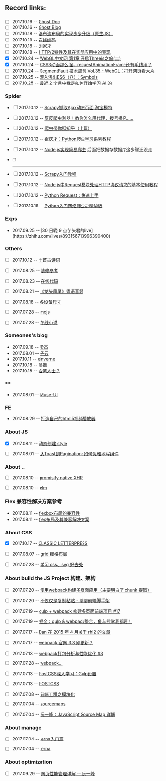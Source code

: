 ## Record links:


###
- [ ] 2017.10.16 -- [Ghost Doc](https://docs.ghost.org/v1/docs/working-with-ghost)
- [ ] 2017.10.16 -- [Ghost Blog](https://blog.ghost.org/)
- [ ] 2017.10.18 -- [瀑布流布局的实现步步升级（原生JS）](http://www.dengzhr.com/js/405)
- [ ] 2017.10.18 -- [在线编码](http://codepan.net/)
- [ ] 2017.10.18 -- [刘家才](http://liujiacai.net/about/)
- [ ] 2017.10.18 -- [HTTP/2特性及其在实际应用中的表现](https://juejin.im/post/59e46b2651882578b8185a05)
- [x] 2017.10.24 -- [WebGL中文网 第1章 开启Threejs之旅(二)](http://www.hewebgl.com/article/getarticle/50)
- [x] 2017.10.24 -- [CSS3动画那么强，requestAnimationFrame还有毛线用？](http://www.zhangxinxu.com/wordpress/2013/09/css3-animation-requestanimationframe-tween-%E5%8A%A8%E7%94%BB%E7%AE%97%E6%B3%95/)
- [ ] 2017.10.24 -- [SegmentFault 技术周刊 Vol.35 - WebGL：打开网页看大片](https://segmentfault.com/a/1190000011633728?utm_source=weekly&utm_medium=email&utm_campaign=email_weekly)
- [ ] 2017.10.25 -- [深入浅出ES6（八）：Symbols](http://www.infoq.com/cn/articles/es6-in-depth-symbols)
- [ ] 2017.10.25 -- [最近 2 个月中我是如何开始学习 AI 的](https://zhuanlan.zhihu.com/p/30402049)

### Spider
- [ ] 2017.10.12 -- [Scrapy抓取Ajax动态页面 淘宝模特](http://www.jianshu.com/p/1e35bcb1cf21)
- [ ] 2017.10.12 -- [反反爬虫利器！教你怎么用代理，拨号换IP……](https://zhuanlan.zhihu.com/p/26876834)
- [ ] 2017.10.12 -- [爬虫带你逛知乎（上篇）](https://zhuanlan.zhihu.com/p/25084794)
- [ ] 2017.10.12 -- [崔庆才：Python爬虫学习系列教程](http://cuiqingcai.com/1052.html)
- [ ] 2017.10.12 -- [Node.js实现简易爬虫](https://segmentfault.com/a/1190000008745531) 后面把数据存数据库这步骤还没走
- [ ] -------------
- [ ] 2017.10.12 -- [Scrapy入门教程](http://scrapy-chs.readthedocs.io/zh_CN/1.0/intro/tutorial.html)
- [ ] 2017.10.12 -- [Node.js中Request模块处理HTTP协议请求的基本使用教程](https://teakki.com/p/57dfa8073c20b02e90a0d01e)
- [ ] 2017.10.12 -- [Python Request：快速上手](http://requests-docs-cn.readthedocs.io/zh_CN/latest/user/quickstart.html)
- [ ] 2017.10.18 -- [Python入门网络爬虫之精华版](https://github.com/lining0806/PythonSpiderNotes)


### Exps
* 2017.09.25 -- [30 日晚 9 点芋头君的live](https://<www class=""></www>zhihu.com/lives/893156713996390400)


### Others
- [ ] 2017.10.12 -- [十首古诗词](http://www.360doc.com/content/17/0508/04/10101824_651984976.shtml)
- [ ] 2017.08.25 -- [装修参考](https://zixuncooperation.html5.qq.com/coolread/article?showAttach=true&ch=900101&tagId=MttTagSource&tabId=98&docId=3273400111&bizId=16&extenddata=RN%3D0%26fSiteScore%3D70%26fWeight%3D0%26iBusinessId%3D85%26iClick%3D2495444%26iComment%3D1537%26iContent%3D6323%26iContentType%3D1%26iDupNum%3D0%26iExposure%3D44046359%26iPV%3D0%26iPics%3D40%26sAge%3D322%26sAlgorID%3D18%26sAlgorType%3D1%26sDataSrc%3D85%26sFirstStrategy%3D0%26sGrayPlatFormModelId%3D10122%26sIDFA%3D%26sIMSI%3D%26sImei%3D%26sLocation%3D93302%26sModelId%3D10122%26sPhone%3D%26sPostTime%3D1503099180%26sQBId%3D%26sQQ%3D%26sRecommDim%3DTopic%26sSecondStrategy%3D1%26sStrategyId%3DEXP%26sSubject%3D11902%26sTagId%3Dcoctr_cr_119%26sUserSex%3D252%26sZimeitiId%3DMzA4NDQzNDIwMQ%3D%3D&base64Guid=ODY1MDAwMDM5MDYyNjk0MDAwMDAwMDAwMDAwMGltZWk=&base64Imei=ODY1MDAwMDM5MDYyNjk0&cnettype=wifi&clientWidth=360.0)
- [ ] 2017.08.23 -- [在线代码](c9.io)
- [ ] 2017.08.21 -- [《龙头凤尾》粤语音频](https://www.lizhi.fm/116090/album/2569617607719814171)
- [ ] 2017.08.18 -- [各设备尺寸](https://material.io/devices/)
- [ ] 2017.07.28 -- [mojs](http://mojs.io/)
- [ ] 2017.07.28 -- [在线小说](http://www.dushu369.com/)


### Someones's blog
* 2017.09.18 -- [梁杰](http://numbbbbb.com/)
* 2017.08.01 -- [子云](http://everlose.cn/)
* 2017.10.11 -- [einverne](http://einverne.github.io/)
* 2017.10.18 -- [吴揩](http://www.wukai.me/)
* 2017.10.18 -- [台湾人士？](https://coldnew.github.io/)



### **
* 2017.08.01 -- [Muse-UI](http://www.muse-ui.org/)


### FE
* 2017.08.29 -- [打造自己的html5视频播放器](https://segmentfault.com/a/1190000000380064)


### About JS
- [x] 2017.08.11 -- [动态创建 style](http://www.cnblogs.com/stephenykk/p/5406614.html)
- [ ] 2017.08.01 -- [从Toast到Pagination: 如何优雅地写组件](https://juejin.im/post/591568ab8d6d8100585ecb7d)


### About ..
- [ ] 2017.08.10 -- [promisify native XHR](https://stackoverflow.com/questions/30008114/how-do-i-promisify-native-xhr)
- [ ] 2017.08.10 -- [elm](https://guide.elm-lang.org/)


### Flex 兼容性解决方案参考
* 2017.08.11 -- [flexbox布局的兼容性](http://www.ayqy.net/blog/flexbox%E5%B8%83%E5%B1%80%E7%9A%84%E5%85%BC%E5%AE%B9%E6%80%A7/)
* 2017.08.11 -- [flex布局及其兼容解决方案](http://www.webzsky.com/?p=689)

### About CSS
- [x] 2017.10.17 -- [CLASSIC LETTERPRESS](https://www.midwinter-dg.com/blog_demos/css-text-shadows/)
- [ ] 2017.08.07 -- [grid 栅格布局](https://tympanus.net/codrops/css_reference/grid/)
- [ ] 2017.07.28 -- [学习 css、svg 好去处](https://tympanus.net/codrops/)


### About build the JS Project 构建、架构
- [ ] 2017.07.20 -- [使用webpack构建多页面应用（主要明白了 chunk 提取）](https://github.com/Coffcer/Blog/issues/1)
- [ ] 2017.07.20 -- [不仅仅是复制粘贴 - 聊聊前端脚手架](http://www.cnblogs.com/ihardcoder/p/6648423.html)
- [ ] 2017.07.19 -- [gulp + webpack 构建多页面前端项目 #17](https://github.com/fwon/blog/issues/17)
- [ ] 2017.07.19 -- [掘金：gulp & webpack整合，鱼与熊掌我都要！](https://juejin.im/entry/5774ed3da633bd0057fe07f4)
- [ ] 2017.07.17 -- [Dan 在 2015 年 4 月关于 rhl2 的文章](https://medium.com/@dan_abramov/the-death-of-react-hot-loader-765fa791d7c4)
- [ ] 2017.07.17 -- [webpack 官网 3.3 刚更新？](https://webpack.js.org/guides/hot-module-replacement/)
- [ ] 2017.07.13 -- [webpack打包分析与性能优化 #3](https://github.com/hawx1993/tech-blog/issues/3)
- [ ] 2017.07.28 -- [webpack...](https://mrshi.gitbooks.io/survivejs_webpack_chinese/chapter1.html)
- [ ] 2017.07.13 -- [PostCSS深入学习：Gulp设置](http://www.w3cplus.com/PostCSS/postcss-quickstart-guide-gulp-setup.html)
- [ ] 2017.07.13 -- [POSTCSS](https://www.w3cplus.com/blog/tags/516.html)
- [ ] 2017.07.08 -- [前端工程之模块化](http://fex.baidu.com/blog/2014/03/fis-module/)
- [ ] 2017.07.04 -- [sourcemaps](https://www.html5rocks.com/en/tutorials/developertools/sourcemaps/)
- [ ] 2017.07.04 -- [阮一峰：JavaScript Source Map 详解](http://www.ruanyifeng.com/blog/2013/01/javascript_source_map.html)


### About manage
- [ ] 2017.07.04 -- [lerna入门篇](http://www.jianshu.com/p/63ec67445b0f)
- [ ] 2017.07.04 -- [lerna](https://github.com/lerna/lerna)


### About optimization
- [ ] 2017.09.29 -- [网页性能管理详解 -- 阮一峰](http://www.ruanyifeng.com/blog/2015/09/web-page-performance-in-depth.html)


